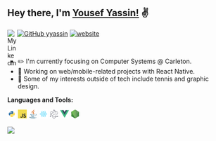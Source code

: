 ## Hey there, I'm [Yousef Yassin!](https://yyassin.github.io/Portfolio/) ✌️

<a href="https://linkedin.com/in/yousefy">
  <img align="left" alt="My Linkedin" width="22px" src="https://cdn.jsdelivr.net/npm/simple-icons@v3/icons/linkedin.svg" />
</a>

[![GitHub yyassin](https://img.shields.io/github/followers/yyassin?label=follow&style=social)](https://github.com/yyassin)
[![website](https://img.shields.io/badge/PortfolioWebsite-yousef.dev-2648ff?style=flat-square&logo=google-chrome)](https://yyassin.github.io/Portfolio/)

<br/>

- ✏️ I'm currently focusing on Computer Systems @ Carleton.
- 🔭 Working on web/mobile-related projects with React Native.
- 🎾 Some of my interests outside of tech include tennis and graphic design.


**Languages and Tools:**  

<code><img height="20" src="https://raw.githubusercontent.com/github/explore/80688e429a7d4ef2fca1e82350fe8e3517d3494d/topics/python/python.png"></code>
<code><img height="20" src="https://raw.githubusercontent.com/github/explore/80688e429a7d4ef2fca1e82350fe8e3517d3494d/topics/javascript/javascript.png"></code>
<code><img height="20" src="https://raw.githubusercontent.com/github/explore/80688e429a7d4ef2fca1e82350fe8e3517d3494d/topics/java/java.png"></code>
<code><img height="20" src="https://raw.githubusercontent.com/github/explore/80688e429a7d4ef2fca1e82350fe8e3517d3494d/topics/react/react.png"></code>
<code><img height="20" src="https://raw.githubusercontent.com/github/explore/80688e429a7d4ef2fca1e82350fe8e3517d3494d/topics/electron/electron.png"></code>
<code><img height="20" src="https://raw.githubusercontent.com/github/explore/80688e429a7d4ef2fca1e82350fe8e3517d3494d/topics/vue/vue.png"></code>
<code><img height="20" src="https://raw.githubusercontent.com/github/explore/80688e429a7d4ef2fca1e82350fe8e3517d3494d/topics/nodejs/nodejs.png"></code>    

<a href="https://github.com/yyassin">
  <img align="center" src="https://github-readme-stats.vercel.app/api/top-langs/?username=yyassin&theme=light&hide_langs_below=1" />
</a>


<div align="center">

</div>
